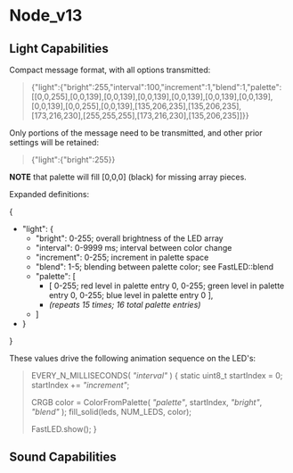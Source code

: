 # Node_v13

## Light Capabilities

Compact message format, with all options transmitted:

>  {"light":{"bright":255,"interval":100,"increment":1,"blend":1,"palette":[[0,0,255],[0,0,139],[0,0,139],[0,0,139],[0,0,139],[0,0,139],[0,0,139],[0,0,139],[0,0,255],[0,0,139],[135,206,235],[135,206,235],[173,216,230],[255,255,255],[173,216,230],[135,206,235]]}}

Only portions of the message need to be transmitted, and other prior settings will be retained:

> {"light":{"bright":255}}

**NOTE** that palette will fill [0,0,0] (black) for missing array pieces.  

Expanded definitions:

{
- "light": {
    - "bright": 0-255; overall brightness of the LED array
    - "interval": 0-9999 ms; interval between color change
    - "increment": 0-255; increment in palette space
    - "blend": 1-5; blending between palette color; see FastLED::blend
    - "palette": [
        - [ 0-255; red level in palette entry 0, 0-255; green level in palette entry 0, 0-255; blue level in palette entry 0 ],
        - *(repeats 15 times; 16 total palette entries)*
    - ]
-  }

}

These values drive the following animation sequence on the LED's:

>  EVERY_N_MILLISECONDS( *"interval"* ) {
>    static uint8_t startIndex = 0;
>    startIndex += *"increment"*; 
>
>    CRGB color = ColorFromPalette( *"palette"*, startIndex, *"bright"*, *"blend"* );
>    fill_solid(leds, NUM_LEDS, color);
>
>    FastLED.show();
>  }



## Sound Capabilities

